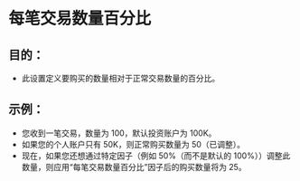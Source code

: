 # **每笔交易数量百分比**

## 目的：

- 此设置定义要购买的数量相对于正常交易数量的百分比。

## 示例：

- 您收到一笔交易，数量为 100，默认投资账户为 100K。
- 如果您的个人账户只有 50K，则正常购买数量为 50（已调整）。
- 现在，如果您还想通过特定因子（例如 50%（而不是默认的 100%））调整此数量，则应用“每笔交易数量百分比”因子后的购买数量将为 25。

